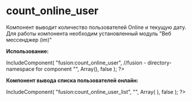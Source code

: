 count_online_user
=================
Компонент выводит количество пользователей Online и текущую дату.
Для работы компонента необходим установленный модуль "Веб мессенджер (im)"

**Использование:**
<?
	$APPLICATION->IncludeComponent(
		"fusion:count_online_user", //fusion - directory-namespace for component
		"",
		Array(),
	false
	);
?>


**Компонент вывода списка пользователей онлайн:**
<?$APPLICATION->IncludeComponent(
	"fusion:count_online_user_list",
	"",
	Array(
	),
false
);
?>
